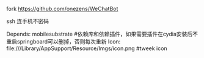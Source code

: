 


fork https://github.com/onezens/WeChatBot

ssh 连手机不密码


Depends: mobilesubstrate #依赖库和依赖插件，如果需要插件在cydia安装后不重启springboard可以删掉，否则每次重新
Icon: file:///Library/AppSupport/Resource/Imgs/icon.png #tweek icon
